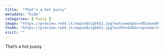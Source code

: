 ```yaml
---
title:  "That’s a hot pussy"
metadate: "hide"
categories: [ Pussy ]
image: "https://preview.redd.it/owpxo0x1gbk51.jpg?auto=webp&s=d91aaaa993609c596e995d5d650c31f727aa36f8"
thumb: "https://preview.redd.it/owpxo0x1gbk51.jpg?width=640&crop=smart&auto=webp&s=687e17bb72594365689d71b0eb1d3647e3d2dafb"
visit: ""
---
```

That’s a hot pussy
